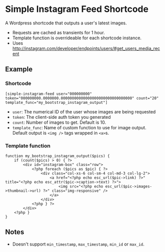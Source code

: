 # Simple Instagram Feed Shortcode

A Wordpress shortcode that outputs a user's latest images.

- Requests are cached as transients for 1 hour.
- Template function is overrideable for each shortcode instance.
- Uses http://instagram.com/developer/endpoints/users/#get_users_media_recent

## Example
### Shortcode

	[simple-instagram-feed user="000000000" token="000000000.0000000.00000000000000000000000000000000" count="20" template_func="my_bootstrap_instagram_output"]

- `user`: The numerical ID of the user whose images are being requested
- `token`: The client-side auth token you generated
- `count`: Number of images to get. Default is 10.
- `template_func`: Name of custom function to use for image output.
Default output is `<img />` tags wrapped in `<a>`s.

### Template function

	function my_bootstrap_instagram_output($pics) {
		if (count($pics) > 0) { ?>
			<div id="instagram-box" class="row">
				<?php foreach ($pics as $pic) { ?>
					<div class="col-xs-6 col-sm-4 col-md-3 col-lg-2">
						<a href="<?php echo esc_url($pic->link) ?>" title="<?php echo esc_attr($pic->caption->text) ?>">
							<img src="<?php echo esc_url($pic->images->thumbnail->url) ?>" class="img-responsive" />
						</a>
					</div>
				<?php } ?>
			</div>
		<?php }
	}

## Notes

- Doesn't support `min_timestamp`, `max_timestamp`, `min_id` or `max_id`.